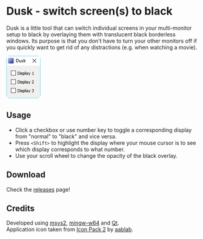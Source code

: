 # Dusk - switch screen(s) to black
Dusk is a little tool that can switch individual screens in your multi-monitor setup to black by overlaying them with translucent black borderless windows. Its purpose is that you don't have to turn your other monitors off if you quickly want to get rid of any distractions (e.g. when watching a movie).

![Alt text](/doc/dusk_main_window.png "main window")

## Usage
- Click a checkbox or use number key to toggle a corresponding display from "normal" to "black" and vice versa.
- Press `<Shift>` to highlight the display where your mouse cursor is to see which display corresponds to what number.
- Use your scroll wheel to change the opacity of the black overlay.

## Download
Check the [releases](https://github.com/dehesselle/dusk/releases) page!

## Credits
Developed using [msys2](https://github.com/msys2), [mingw-w64](http://mingw-w64.org) and [Qt](https://www.qt.io).  
Application icon taken from [Icon Pack 2](http://aablab.deviantart.com/art/Icon-Pack-2-160714703) by [aablab](http://aablab.deviantart.com).
